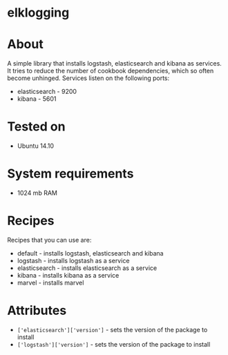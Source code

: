 # elklogging

About
=====
A simple library that installs logstash, elasticsearch and kibana
as services. It tries to reduce the number of cookbook dependencies,
which so often become unhinged. Services listen on the following ports:

 * elasticsearch - 9200
 * kibana - 5601

Tested on
=========
 * Ubuntu 14.10
 
System requirements
===================

 * 1024 mb RAM
	
Recipes
=======
Recipes that you can use are:

 * default - installs logstash, elasticsearch and kibana
 * logstash - installs logstash as a service
 * elasticsearch - installs elasticsearch as a service
 * kibana - installs kibana as a service
 * marvel - installs marvel
 
Attributes
==========
  * `['elasticsearch']['version']` - sets the version of the package to install
  * `['logstash']['version']` - sets the version of the package to install


